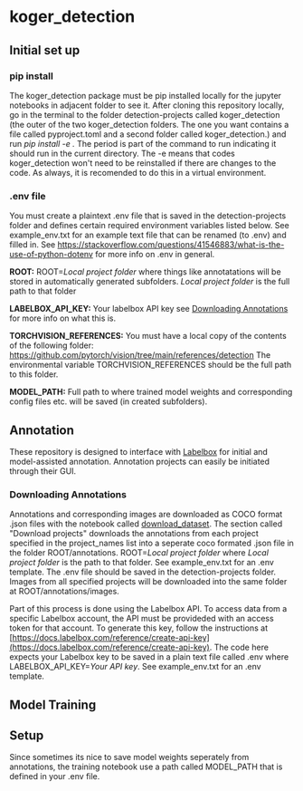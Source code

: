 # koger_detection

## Initial set up

### pip install
The koger_detection package must be pip installed locally for the jupyter notebooks in adjacent folder to see it. After cloning this repository locally, go in the terminal to the folder detection-projects called koger_detection (the outer of the two koger_detection folders. The one you want contains a file called pyproject.toml and a second folder called koger_detection.)  and run *pip install -e .* The period is part of the command to run indicating it should run in the current directory. The -e means that codes koger_detection won't need to be reinstalled if there are changes to the code. As always, it is recomended to do this in a virtual environment.

### .env file
You must create a plaintext .env file that is saved in the detection-projects folder and defines certain required environment variables listed below. See example_env.txt for an example text file that can be renamed (to .env) and filled in. See https://stackoverflow.com/questions/41546883/what-is-the-use-of-python-dotenv for more info on .env in general.

**ROOT:**
ROOT=*Local project folder* where things like annotatations will be stored in automatically generated subfolders. *Local project folder* is the full path to that folder

**LABELBOX_API_KEY:**
Your labelbox API key see [Downloading Annotations](#Downloading-Annotations) for more info on what this is.

**TORCHVISION_REFERENCES:**
You must have a local copy of the contents of the following folder: https://github.com/pytorch/vision/tree/main/references/detection
The environmental variable TORCHVISION_REFERENCES should be the full path to this folder.

**MODEL_PATH:**
Full path to where trained model weights and corresponding config files etc. will be saved (in created subfolders).
 
## Annotation
These repository is designed to interface with [Labelbox](labelbox.com) for initial and model-assisted annotation. Annotation projects can easily be initiated through their GUI. 

### Downloading Annotations
Annotations and corresponding images are downloaded as COCO format .json files with the notebook called [download_dataset](https://github.com/benkoger/detection-projects/blob/main/example_notebooks/download_dataset.ipynb). The section called "Download projects" downloads the annotations from each project specified in the project_names list into a seperate coco formated .json file in the folder ROOT/annotations. ROOT=*Local project folder* where *Local project folder* is the path to that folder. See example_env.txt for an .env template. The .env file should be saved in the detection-projects folder. Images from all specified projects will be downloaded into the same folder at ROOT/annotations/images. 

Part of this process is done using the Labelbox API. To access data from a specific Labelbox account, the API must be provideded with an access token for that account. To generate this key, follow the instructions at [https://docs.labelbox.com/reference/create-api-key](https://docs.labelbox.com/reference/create-api-key). The code here expects your Labelbox key to be saved in a plain text file called .env where LABELBOX_API_KEY=*Your API key*. See example_env.txt for an .env template. 

## Model Training

## Setup
Since sometimes its nice to save model weights seperately from annotations, the training notebook use a path called MODEL_PATH that is defined in your .env file.
